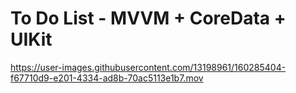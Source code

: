 # To Do List - MVVM + CoreData + UIKit



https://user-images.githubusercontent.com/13198961/160285404-f67710d9-e201-4334-ad8b-70ac5113e1b7.mov



